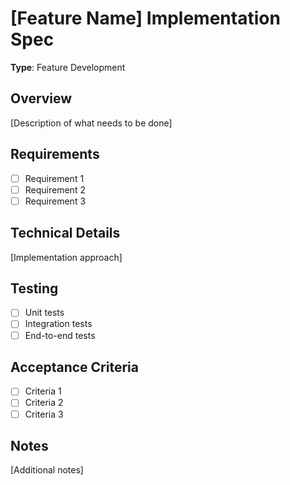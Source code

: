 # [Feature Name] Implementation Spec

**Type**: Feature Development

## Overview
[Description of what needs to be done]

## Requirements
- [ ] Requirement 1
- [ ] Requirement 2
- [ ] Requirement 3

## Technical Details
[Implementation approach]

## Testing
- [ ] Unit tests
- [ ] Integration tests
- [ ] End-to-end tests

## Acceptance Criteria
- [ ] Criteria 1
- [ ] Criteria 2
- [ ] Criteria 3

## Notes
[Additional notes]